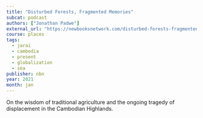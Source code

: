 ```yaml
---
title: "Disturbed Forests, Fragmented Memories"
subcat: podcast
authors: ["Jonathan Padwe"]
external_url: "https://newbooksnetwork.com/disturbed-forests-fragmented-memories"
course: places
tags:
  - jarai
  - cambodia
  - present
  - globalization
  - sea
publisher: nbn
year: 2021
month: jan
---
```


On the wisdom of traditional agriculture and the ongoing tragedy of displacement in the Cambodian Highlands.
